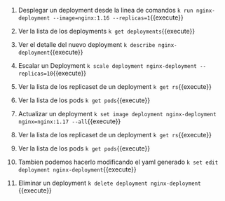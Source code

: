 1. Desplegar un deployment desde la linea de comandos 
`k run nginx-deployment --image=nginx:1.16 --replicas=1`{{execute}} 

2. Ver la lista de los deployments
`k get deployments`{{execute}} 

3. Ver el detalle del nuevo deployment
`k describe nginx-deployment`{{execute}} 

4. Escalar un Deployment
`k scale deployment nginx-deployment --replicas=10`{{execute}} 

5. Ver la lista de los replicaset de un deployment
`k get rs`{{execute}} 

6. Ver la lista de los pods
`k get pods`{{execute}} 

7. Actualizar un deployment
`k set image deployment nginx-deployment nginx=nginx:1.17 --all`{{execute}} 

5. Ver la lista de los replicaset de un deployment
`k get rs`{{execute}} 

6. Ver la lista de los pods
`k get pods`{{execute}} 

8. Tambien podemos hacerlo modificando el yaml generado 
`k set edit deployment nginx-deployment`{{execute}} 

9. Eliminar un deployment 
 `k delete deployment nginx-deployment `{{execute}}  